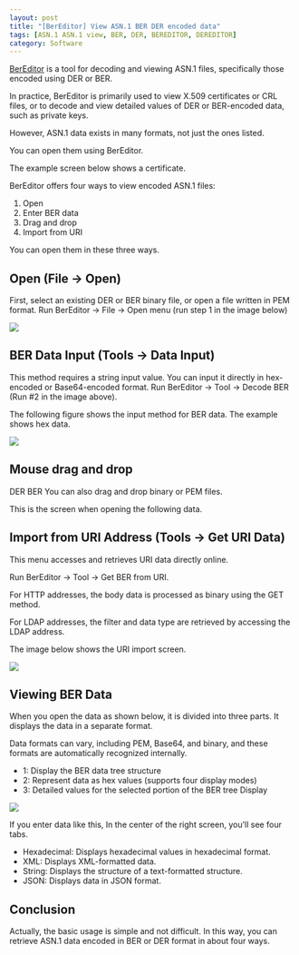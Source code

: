 ```yaml
---
layout: post
title: "[BerEditor] View ASN.1 BER DER encoded data"
tags: [ASN.1 ASN.1 view, BER, DER, BEREDITOR, DEREDITOR]
category: Software
---
```


[BerEditor](https://jykim74.github.io/software/2023/04/13/BerEditor.html) is a tool for decoding and viewing ASN.1 files, specifically those encoded using DER or BER.

In practice, BerEditor is primarily used to view X.509 certificates or CRL files, or to decode and view detailed values ​​of DER or BER-encoded data, such as private keys.

However, ASN.1 data exists in many formats, not just the ones listed.

You can open them using BerEditor.

The example screen below shows a certificate.

BerEditor offers four ways to view encoded ASN.1 files:

1. Open
2. Enter BER data
3. Drag and drop
4. Import from URI

You can open them in these three ways.

## Open (File -> Open)

First, select an existing DER or BER binary file, or open a file written in PEM format. Run BerEditor -> File -> Open menu (run step 1 in the image below)

<img src="https://img1.daumcdn.net/thumb/R1280x0/?scode=mtistory2&fname=https%3A%2F%2Fblog.kakaocdn.net%2Fdna%2Fbg1vYd%2FdJMcajUNGRj%2FAAAAAAAAAAAAAAAAAAAAAONGBVDre6WFUweJcCH1Se_DiyX2rZpFm6PYknzQTqUv%2Fimg.png%3Fcredential%3DyqXZFxpELC7KVnFOS48ylbz2pIh7yKj8%26expires%3D1761922799%26allow_ip%3D%26allow_referer%3D%26signature%3Dzn6D9rIQJPUnwRvYmvhlZD6rBls%253D">

## BER Data Input (Tools -> Data Input)

This method requires a string input value. You can input it directly in hex-encoded or Base64-encoded format.
Run BerEditor -> Tool -> Decode BER (Run #2 in the image above).

The following figure shows the input method for BER data. The example shows hex data.

<img src="https://img1.daumcdn.net/thumb/R1280x0/?scode=mtistory2&fname=https%3A%2F%2Fblog.kakaocdn.net%2Fdna%2FG6ovd%2FdJMcafkyVax%2FAAAAAAAAAAAAAAAAAAAAABmozTFbgzunL-3dVNqYUE1Jc70crN07glMslotpo5Lt%2Fimg.png%3Fcredential%3DyqXZFxpELC7KVnFOS48ylbz2pIh7yKj8%26expires%3D1761922799%26allow_ip%3D%26allow_referer%3D%26signature%3DXKCHvy2d%252BdxfUoNLUyix5lGLlc4%253D">

## Mouse drag and drop

DER BER You can also drag and drop binary or PEM files.

This is the screen when opening the following data.

## Import from URI Address (Tools -> Get URI Data)

This menu accesses and retrieves URI data directly online.

Run BerEditor -> Tool -> Get BER from URI.

For HTTP addresses, the body data is processed as binary using the GET method.

For LDAP addresses, the filter and data type are retrieved by accessing the LDAP address.

The image below shows the URI import screen.

<img src="https://img1.daumcdn.net/thumb/R1280x0/?scode=mtistory2&fname=https%3A%2F%2Fblog.kakaocdn.net%2Fdna%2FwI5eD%2FdJMcagw0pqd%2FAAAAAAAAAAAAAAAAAAAAAG0HJWA7oe0t8UOgX_YiZwMych1uixfdur-VUQ7tVksy%2Fimg.png%3Fcredential%3DyqXZFxpELC7KVnFOS48ylbz2pIh7yKj8%26expires%3D1761922799%26allow_ip%3D%26allow_referer%3D%26signature%3Dr34hiBlUSZp%252Fibx26d4xycYrNS8%253D">

## Viewing BER Data

When you open the data as shown below, it is divided into three parts. It displays the data in a separate format.

Data formats can vary, including PEM, Base64, and binary, and these formats are automatically recognized internally.

- 1: Display the BER data tree structure
- 2: Represent data as hex values ​​(supports four display modes)
- 3: Detailed values ​​for the selected portion of the BER tree Display

<img src="https://img1.daumcdn.net/thumb/R1280x0/?scode=mtistory2&fname=https%3A%2F%2Fblog.kakaocdn.net%2Fdna%2FcX7rzv%2FdJMcad1lQFt%2FAAAAAAAAAAAAAAAAAAAAADDBl71tP4qDWJhkHLrEL92DJJwMDyIZCIlnFRe3MCLf%2Fimg.png%3Fcredential%3DyqXZFxpELC7KVnFOS48ylbz2pIh7yKj8%26expires%3D1761922799%26allow_ip%3D%26allow_referer%3D%26signature%3DpdZqTS7BBOuOEik8xXH07ZYw9QQ%253D">

If you enter data like this, In the center of the right screen, you'll see four tabs.

- Hexadecimal: Displays hexadecimal values ​​in hexadecimal format.
- XML: Displays XML-formatted data.
- String: Displays the structure of a text-formatted structure.
- JSON: Displays data in JSON format.

## Conclusion

Actually, the basic usage is simple and not difficult.
In this way, you can retrieve ASN.1 data encoded in BER or DER format in about four ways.
